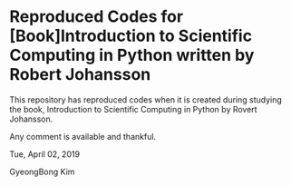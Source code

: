 #  Reproduced Codes for [Book]Introduction to Scientific Computing in Python written by Robert Johansson

This repository has reproduced codes when it is created during studying the book, Introduction to Scientific Computing in Python by Rovert Johansson.

Any comment is available and thankful.

Tue, April 02, 2019

GyeongBong Kim
